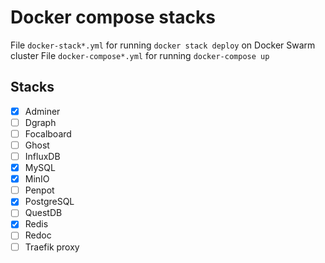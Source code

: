 # Docker compose stacks

File `docker-stack*.yml` for running `docker stack deploy` on Docker Swarm cluster
File `docker-compose*.yml` for running `docker-compose up`

## Stacks

- [x] Adminer
- [ ] Dgraph
- [ ] Focalboard
- [ ] Ghost
- [ ] InfluxDB
- [x] MySQL
- [x] MinIO
- [ ] Penpot
- [x] PostgreSQL
- [ ] QuestDB
- [x] Redis
- [ ] Redoc
- [ ] Traefik proxy
